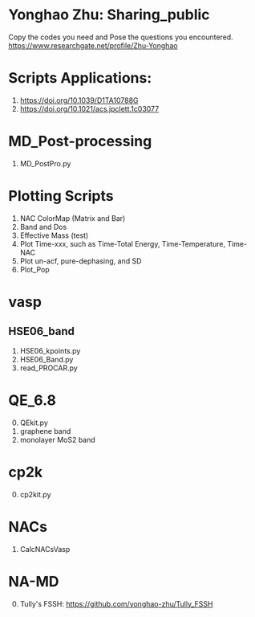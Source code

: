 # Yonghao Zhu: Sharing_public
Copy the codes you need and Pose the questions you encountered.
https://www.researchgate.net/profile/Zhu-Yonghao  
# Scripts Applications: 
1. https://doi.org/10.1039/D1TA10788G
2. https://doi.org/10.1021/acs.jpclett.1c03077
# MD_Post-processing
1. MD_PostPro.py
# Plotting Scripts
1. NAC ColorMap (Matrix and Bar)
2. Band and Dos
3. Effective Mass (test)
4. Plot Time-xxx, such as Time-Total Energy, Time-Temperature, Time-NAC
5. Plot un-acf, pure-dephasing, and SD
6. Plot_Pop
# vasp
## HSE06_band
1. HSE06_kpoints.py
2. HSE06_Band.py
3. read_PROCAR.py
# QE_6.8
0. QEkit.py
1. graphene band
2. monolayer MoS2 band
# cp2k
0. cp2kit.py
# NACs
1. CalcNACsVasp
# NA-MD
0. Tully's FSSH: https://github.com/yonghao-zhu/Tully_FSSH